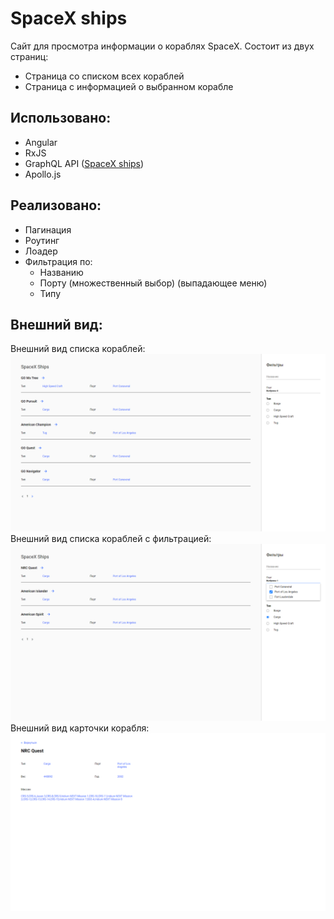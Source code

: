 # SpaceX ships
Сайт для просмотра информации о кораблях SpaceX.
Состоит из двух страниц:
- Страница со списком всех кораблей
- Страница с информацией о выбранном корабле
## Использовано:
- Angular
- RxJS
- GraphQL API ([SpaceX ships](https://api.spacex.land/graphql/))
- Apollo.js

## Реализовано:
- Пагинация
- Роутинг
- Лоадер
- Фильтрация по:
  - Названию
  - Порту (множественный выбор) (выпадающее меню)
  - Типу

## Внешний вид:
Внешний вид списка кораблей:  
![Внешний вид списка кораблей](./readme_images/ship-list-page.png)  
Внешний вид списка кораблей c фильтрацией:  
![Внешний вид списка кораблей c фильтрацией](./readme_images/ship-list-page(feltered).png)  
Внешний вид карточки корабля:  
![Внешний вид карточки корабля](./readme_images/ship-detail-page.png) 
